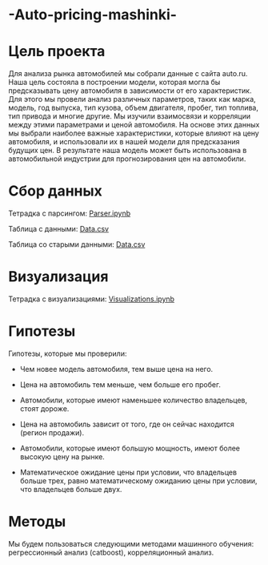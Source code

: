 # -Auto-pricing-mashinki-
# Цель проекта 
Для анализа рынка автомобилей мы собрали данные с сайта auto.ru. Наша цель состояла в построении модели, которая могла бы предсказывать цену автомобиля в зависимости от его характеристик. Для этого мы провели анализ различных параметров, таких как марка, модель, год выпуска, тип кузова, объем двигателя, пробег, тип топлива, тип привода и многие другие. Мы изучили взаимосвязи и корреляции между этими параметрами и ценой автомобиля. На основе этих данных мы выбрали наиболее важные характеристики, которые влияют на цену автомобиля, и использовали их в нашей модели для предсказания будущих цен. В результате наша модель может быть использована в автомобильной индустрии для прогнозирования цен на автомобили.
# Сбор данных 
Тетрадка с парсингом: [Parser.ipynb](https://github.com/2deezer2/-Auto-pricing-mashinki-/blob/main/Parser.ipynb)

Таблица с данными: [Data.csv](https://github.com/2deezer2/-Auto-pricing-mashinki-/blob/main/Data.csv)

Таблица со старыми данными: [Data.csv](https://github.com/2deezer2/-Auto-pricing-mashinki-/blob/main/folder1/Data.csv)
# Визуализация 
Тетрадка с визуализациями: [Visualizations.ipynb](https://github.com/2deezer2/-Auto-pricing-mashinki-/blob/main/Visualizations.ipynb)
# Гипотезы 
Гипотезы, которые мы проверили:

- Чем новее модель автомобиля, тем выше цена на него.

- Цена на автомобиль тем меньше, чем больше его пробег.

- Автомобили, которые имеют наменьшее количество владельцев, стоят дороже.

- Цена на автомобиль зависит от того, где он сейчас находится (регион продажи).

- Автомобили, которые имеют большую мощность, имеют более высокую цену на рынке.

- Математическое ожидание цены при условии, что владельцев больше трех, равно математическому ожиданию цены при условии, что владельцев больше двух.
# Методы
Мы будем пользоваться следующими методами машинного обучения: регрессионный анализ (сatboost), корреляционный анализ.
